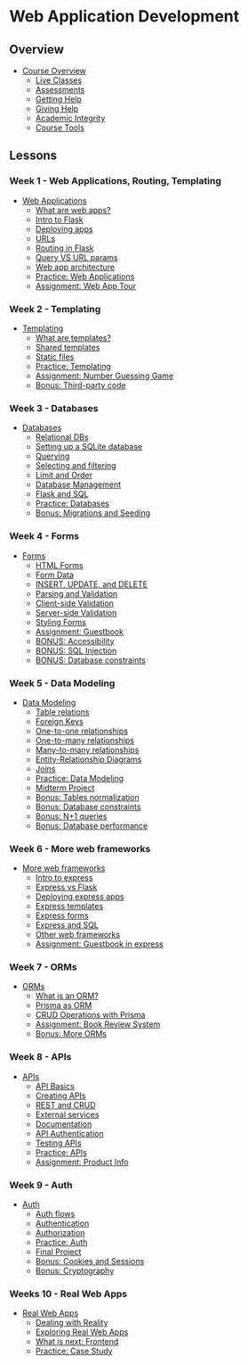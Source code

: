 # Web Application Development

## Overview

<!-- name:Web Application Development, code:CSF005, term:Oct-2023, about_path:src/course-overview.md -->

- [Course Overview](course-overiew.md) <!-- w:30, k:general, p:2023-09-27 -->
  - [Live Classes](live-classes.md) <!-- w:30, k:general, p:2023-09-27 -->
  - [Assessments](assessments.md) <!-- w:30, k:general, p:2023-09-27 -->
  - [Getting Help](getting-help.md) <!-- w:30, k:general, p:2023-09-27 -->
  - [Giving Help](giving-help.md) <!-- w:30, k:general, p:2023-09-27 -->
  - [Academic Integrity](academic-integrity.md) <!-- w:30, k:general, p:2023-09-27 -->
  - [Course Tools](course-tools.md) <!-- w:15, k:general, p:2023-09-27 -->

## Lessons

### Week 1 - Web Applications, Routing, Templating

- [Web Applications](lessons/web-apps.md) <!-- w:30, k:general, p:2023-09-27 -->
  - [What are web apps?](lessons/web-apps/what-are-web-apps.md) <!-- w:120, k:general, p:2023-09-27 -->
  - [Intro to Flask](lessons/web-apps/intro-to-flask.md) <!-- w:120, k:general, p:2023-09-27 -->
  - [Deploying apps](lessons/web-apps/deploying-apps.md) <!-- w:120, k:general, p:2023-09-27 -->
  - [URLs](lessons/web-apps/urls.md) <!-- w:120, k:general, p:2023-09-27 -->
  - [Routing in Flask](lessons/web-apps/routing-in-flask.md) <!-- w:120, k:general, p:2023-09-27 -->
  - [Query VS URL params](lessons/query-vs-url-params.md) <!-- w:120, k:general, p:2023-09-27 -->
  - [Web app architecture](lessons/web-apps/web-app-architecture.md) <!-- w:120, k:general, p:2023-09-27 -->
  - [Practice: Web Applications](lessons/web-apps/practice.md) <!-- w:180, k:assignment, g:2, d:2023-09-27, p:2023-10-02 -->
  - [Assignment: Web App Tour](lessons/web-apps/project.md) <!-- w:300, k:assignment, g:6, d:2023-09-27, p:2023-10-02 -->

### Week 2 - Templating

- [Templating](lessons/routing-templating.md) <!-- w:30, k:general, p:2023-09-27 -->
  - [What are templates?](lessons/templates/what-are-templates.md) <!-- w:120, k:general, p:2023-09-27 -->
  - [Shared templates](lessons/templates/shared-templates.md) <!-- w:120, k:general, p:2023-09-27 -->
  - [Static files](lessons/routing/static.md) <!-- w:120, k:general, p:2023-09-27 -->
  - [Practice: Templating](lessons/templates/practice.md) <!-- w:180, k:assignment, g:2, d:2023-09-27, p:2023-10-02 -->
  - [Assignment: Number Guessing Game](lessons/templates/project.md) <!-- w:300, k:assignment, g:6, d:2023-09-27, p:2023-10-02 -->
  - [Bonus: Third-party code](lessons/routing/third-party-code.md) <!-- w:120, k:general, p:2023-09-27 -->

### Week 3 - Databases

- [Databases](lessons/databases.md)  <!-- w:30, k:general, p:2023-09-27 -->
  - [Relational DBs](lessons/databases/relational-dbs.md) <!-- w:120, k:general, p:2023-09-27 -->
  - [Setting up a SQLite database](lessons/databases/setting-up-sqlite.md) <!-- w:120, k:general, p:2023-09-27 -->
  - [Querying](lessons/databases/querying.md) <!-- w:120, k:general, p:2023-09-27 -->
  - [Selecting and filtering](lessons/databases/selecting-and-filtering.md) <!-- w:120, k:general, p:2023-09-27 -->
  - [Limit and Order](lessons/databases/limit-and-order.md) <!-- w:120, k:general, p:2023-09-27 -->
  - [Database Management](lessons/databases/management.md) <!-- w:120, k:general, p:2023-09-27 -->
  - [Flask and SQL](lessons/flask-and-sql.md) <!-- w:120, k:general, p:2023-09-27 -->
  - [Practice: Databases](lessons/databases/practice.md) <!-- w:180, k:assignment, g:2, d:2023-09-27, p:2023-10-02 -->
  - [Bonus: Migrations and Seeding](lessons/databases/migrations-and-seeding.md)  <!-- w:120, k:general, p:2023-09-27 -->

### Week 4 - Forms

- [Forms](lessons/forms.md) <!-- w:30, k:general, p:2023-09-27 -->
  - [HTML Forms](lessons/forms/html-forms.md) <!-- w:120, k:general, p:2023-09-27 -->
  - [Form Data](lessons/forms/form-data.md) <!-- w:120, k:general, p:2023-09-27 -->
  - [INSERT, UPDATE, and DELETE](lessons/forms/insert-update.md) <!-- w:120, k:general, p:2023-09-27 -->
  - [Parsing and Validation](lessons/forms/parsing-and-validation.md) <!-- w:120, k:general, p:2023-09-27 -->
  - [Client-side Validation](lessons/forms/client-side-validation.md) <!-- w:120, k:general, p:2023-09-27 -->
  - [Server-side Validation](lessons/forms/server-side-validation.md) <!-- w:120, k:general, p:2023-09-27 -->
  - [Styling Forms](lessons/forms/styling-forms.md) <!-- w:120, k:general, p:2023-09-27 -->
  - [Assignment: Guestbook](lessons/forms/assignment.md) <!-- w:300, k:assignment, g:6, d:2023-09-27, p:2023-10-02 -->
  - [BONUS: Accessibility](lessons/forms/accessibility.md) <!-- w:120, k:general, p:2023-09-27 -->
  - [BONUS: SQL Injection](lessons/forms/sql-injection.md) <!-- w:120, k:general, p:2023-09-27 -->
  - [BONUS: Database constraints](lessons/forms/database-constraints.md) <!-- w:120, k:general, p:2023-09-27 -->

### Week 5 - Data Modeling

- [Data Modeling](lessons/data-modeling.md) <!-- w:30, k:general, p:2023-09-27 -->
  - [Table relations](lessons/data-modeling/table-relations.md) <!-- w:120, k:general, p:2023-09-27 -->
  - [Foreign Keys](lessons/data-modeling/fk-join.md) <!-- w:120, k:general, p:2023-09-27 -->
  - [One-to-one relationships](lessons/data-modeling/one-to-one.md) <!-- w:120, k:general, p:2023-09-27 -->
  - [One-to-many relationships](lessons/data-modeling/one-to-many.md) <!-- w:120, k:general, p:2023-09-27 -->
  - [Many-to-many relationships](lessons/data-modeling/many-to-many.md) <!-- w:120, k:general, p:2023-09-27 -->
  - [Entity-Relationship Diagrams](lessons/data-modeling/erds.md) <!-- w:120, k:general, p:2023-09-27 -->
  - [Joins](lessons/data-modeling/joins.md) <!-- w:120, k:general, p:2023-09-27 -->
  - [Practice: Data Modeling](lessons/data-modeling/practice.md) <!-- w:180, k:assignment, g:2, d:2023-09-27, p:2023-10-02 -->
  - [Midterm Project](lessons/midterm-project.md) <!-- w:600, k:assignment, g:25, d:2023-09-27, p:2023-10-02 -->
  - [Bonus: Tables normalization](lessons/data-modeling/relations-and-normalization.md) <!-- w:120, k:general, p:2023-09-27 -->
  - [Bonus: Database constraints](lessons/data-modeling/database-constraints.md) <!-- w:120, k:general, p:2023-09-27 -->
  - [Bonus: N+1 queries](lessons/data-modeling/n-plus-one.md) <!-- w:120, k:general, p:2023-09-27 -->
  - [Bonus: Database performance](lessons/data-modeling/explain-indexes-tuning.md) <!-- w:120, k:general, p:2023-09-27 -->

### Week 6 - More web frameworks

- [More web frameworks](lessons/more-web-frameworks.md) <!-- w:30, k:general, p:2023-09-27 -->
  - [Intro to express](lessons/more-web-frameworks/intro-to-express.md) <!-- w:120, k:general, p:2023-09-27 -->
  - [Express vs Flask](lessons/more-web-frameworks/express-vs-flask.md) <!-- w:120, k:general, p:2023-09-27 -->
  - [Deploying express apps](lessons/more-web-frameworks/deploying-express-apps.md) <!-- w:120, k:general, p:2023-09-27 -->
  - [Express templates](lessons/more-web-frameworks/express-templates.md) <!-- w:120, k:general, p:2023-09-27 -->
  - [Express forms](lessons/more-web-frameworks/express-forms.md) <!-- w:120, k:general, p:2023-09-27 -->
  - [Express and SQL](lessons/more-web-frameworks/express-and-sql.md) <!-- w:120, k:general, p:2023-09-27 -->
  - [Other web frameworks](lessons/more-web-frameworks/other-web-frameworks.md) <!-- w:120, k:general, p:2023-09-27 -->
  - [Assignment: Guestbook in express](lessons/more-web-frameworks/assignment.md) <!-- w:300, k:assignment, g:6, d:2023-09-27, p:2023-10-02 -->

### Week 7 - ORMs

- [ORMs](lessons/orms.md) <!-- w:30, k:general, p:2023-09-27 -->
  - [What is an ORM?](lessons/orms/what-is-an-orm.md) <!-- w:120, k:general, p:2023-09-27 -->
  - [Prisma as ORM](lessons/orms/prisma-as-orm.md) <!-- w:120, k:general, p:2023-09-27 -->
  - [CRUD Operations with Prisma](lessons/orms/crud-operations-with-prisma.md) <!-- w:120, k:general, p:2023-09-27 -->
  - [Assignment: Book Review System](lessons/orms/assignment.md) <!-- w:300, k:assignment, g:6, d:2023-09-27, p:2023-10-02 -->
  - [Bonus: More ORMs](lessons/orms/more-orms.md) <!-- w:120, k:general, p:2023-09-27 -->

### Week 8 - APIs

- [APIs](lessons/apis.md) <!-- w:30, k:general, p:2023-09-27 -->
  - [API Basics](lessons/apis/basics.md) <!-- w:120, k:general, p:2023-09-27 -->
  - [Creating APIs](lessons/apis/creating-apis.md) <!-- w:120, k:general, p:2023-09-27 -->
  - [REST and CRUD](lessons/apis/rest-and-crud.md) <!-- w:120, k:general, p:2023-09-27 -->
  - [External services](lessons/apis/services.md) <!-- w:120, k:general, p:2023-09-27 -->
  - [Documentation](lessons/apis/documentation.md) <!-- w:120, k:general, p:2023-09-27 -->
  - [API Authentication](lessons/apis/authentication.md) <!-- w:120, k:general, p:2023-09-27 -->
  - [Testing APIs](lessons/apis/testing-apis.md) <!-- w:120, k:general, p:2023-09-27 -->
  - [Practice: APIs](lessons/apis/practice.md) <!-- w:180, k:assignment, g:2, d:2023-09-27, p:2023-10-02 -->
  - [Assignment: Product Info](lessons/apis/project.md) <!-- w:300, k:assignment, g:6, d:2023-09-27, p:2023-10-02 -->

### Week 9 - Auth

- [Auth](lessons/auth.md) <!-- w:30, k:general, p:2023-09-27 -->
  - [Auth flows](lessons/auth/flow.md) <!-- w:120, k:general, p:2023-09-27 -->
  - [Authentication](lessons/auth/authentication.md) <!-- w:120, k:general, p:2023-09-27 -->
  - [Authorization](lessons/auth/authorization.md) <!-- w:120, k:general, p:2023-09-27 -->
  - [Practice: Auth](lessons/auth/practice.md) <!-- w:180, k:assignment, g:2, d:2023-09-27, p:2023-10-02 -->
  - [Final Project](lessons/final-project.md) <!-- w:600, k:assignment, g:25, d:2023-09-27, p:2023-10-02 -->
  - [Bonus: Cookies and Sessions](lessons/auth/cookies.md) <!-- w:120, k:general, p:2023-09-27 -->
  - [Bonus: Cryptography](lessons/auth/cryptography.md) <!-- w:120, k:general, p:2023-09-27 -->

### Weeks 10 - Real Web Apps

- [Real Web Apps](lessons/real-web-apps.md) <!-- w:30, k:general, p:2023-09-27 -->
  - [Dealing with Reality](lessons/real-web-apps/reality.md) <!-- w:120, k:general, p:2023-09-27 -->
  - [Exploring Real Web Apps](lessons/real-web-apps/exploring.md) <!-- w:120, k:general, p:2023-09-27 -->
  - [What is next: Frontend](lessons/real-web-apps/what-is-next-front-end.md) <!-- w:120, k:general, p:2023-09-27 -->
  - [Practice: Case Study](lessons/real-web-apps/case-study.md)  <!-- w:180, k:assignment, g:2, d:2023-09-27, p:2023-10-02 -->
